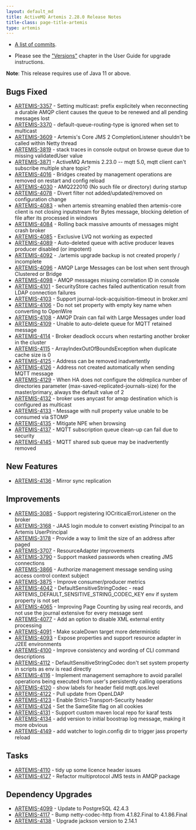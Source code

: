 ```yaml
---
layout: default_md
title: ActiveMQ Artemis 2.28.0 Release Notes
title-class: page-title-artemis
type: artemis
---
```

 - [A list of commits](commit-report-2.28.0).

 - Please see the ["Versions"](https://activemq.apache.org/components/artemis/documentation/latest/versions.html) chapter in the User Guide for upgrade instructions.

**Note**: This release requires use of Java 11 or above.


## Bugs Fixed

* [ARTEMIS-3357](https://issues.apache.org/jira/browse/ARTEMIS-3357) - Setting multicast: prefix explicitely when reconnecting a durable AMQP client causes the queue to be renewed and all pending messages lost
* [ARTEMIS-3370](https://issues.apache.org/jira/browse/ARTEMIS-3370) - default-queue-routing-type is ignored when set to multicast
* [ARTEMIS-3609](https://issues.apache.org/jira/browse/ARTEMIS-3609) - Artemis's Core JMS 2 CompletionListener shouldn't be called within Netty thread
* [ARTEMIS-3819](https://issues.apache.org/jira/browse/ARTEMIS-3819) - stack traces in console output on browse queue due to missing validatedUser value
* [ARTEMIS-3871](https://issues.apache.org/jira/browse/ARTEMIS-3871) - ActiveMQ Artemis 2.23.0 -- mqtt 5.0, mqtt client can't   subscribe   multiple  share topic?
* [ARTEMIS-4016](https://issues.apache.org/jira/browse/ARTEMIS-4016) - Bridges created by management operations are removed on restart and config reload
* [ARTEMIS-4030](https://issues.apache.org/jira/browse/ARTEMIS-4030) - AMQ222010 (No such file or directory) during startup
* [ARTEMIS-4078](https://issues.apache.org/jira/browse/ARTEMIS-4078) - Divert filter not added/updated/removed on configuration change
* [ARTEMIS-4083](https://issues.apache.org/jira/browse/ARTEMIS-4083) - when artemis streaming enabled then artemis-core client is not closing inputstream for Bytes message, blocking deletion of file after its processed in windows
* [ARTEMIS-4084](https://issues.apache.org/jira/browse/ARTEMIS-4084) - Rolling back massive amounts of messages might crash broker
* [ARTEMIS-4085](https://issues.apache.org/jira/browse/ARTEMIS-4085) - Exclusive LVQ not working as expected
* [ARTEMIS-4089](https://issues.apache.org/jira/browse/ARTEMIS-4089) - Auto-deleted queue with active producer leaves producer disabled (or impotent)
* [ARTEMIS-4092](https://issues.apache.org/jira/browse/ARTEMIS-4092) - ./artemis upgrade backup is not created properly / incomplete
* [ARTEMIS-4096](https://issues.apache.org/jira/browse/ARTEMIS-4096) - AMQP Large Messages can be lost when sent through Clustered or Bridge
* [ARTEMIS-4098](https://issues.apache.org/jira/browse/ARTEMIS-4098) - AMQP messages missing correlation ID in console
* [ARTEMIS-4101](https://issues.apache.org/jira/browse/ARTEMIS-4101) - SecurityStore caches failed authentication result from LDAP connection failures
* [ARTEMIS-4103](https://issues.apache.org/jira/browse/ARTEMIS-4103) - Support journal-lock-acquisition-timeout in broker.xml
* [ARTEMIS-4106](https://issues.apache.org/jira/browse/ARTEMIS-4106) - Do not set property with empty key name when converting to OpenWire
* [ARTEMIS-4108](https://issues.apache.org/jira/browse/ARTEMIS-4108) - AMQP Drain can fail with Large Messages under load
* [ARTEMIS-4109](https://issues.apache.org/jira/browse/ARTEMIS-4109) - Unable to auto-delete queue for MQTT retained message
* [ARTEMIS-4114](https://issues.apache.org/jira/browse/ARTEMIS-4114) - Broker deadlock occurs when restarting another broker in the cluster
* [ARTEMIS-4115](https://issues.apache.org/jira/browse/ARTEMIS-4115) - ArrayIndexOutOfBoundsException when duplicate cache size is 0
* [ARTEMIS-4125](https://issues.apache.org/jira/browse/ARTEMIS-4125) - Address can be removed inadvertently
* [ARTEMIS-4126](https://issues.apache.org/jira/browse/ARTEMIS-4126) - Address not created automatically when sending MQTT message
* [ARTEMIS-4129](https://issues.apache.org/jira/browse/ARTEMIS-4129) - When HA does not configure the oldreplica number of directories parameter (max-saved-replicated-journals-size) for the master/primary, always the default value of 2
* [ARTEMIS-4132](https://issues.apache.org/jira/browse/ARTEMIS-4132) - broker uses anycast for amqp destination which is configured as multicast
* [ARTEMIS-4133](https://issues.apache.org/jira/browse/ARTEMIS-4133) - Message with null property value unable to be consumed via STOMP
* [ARTEMIS-4135](https://issues.apache.org/jira/browse/ARTEMIS-4135) - Mitigate NPE when browsing
* [ARTEMIS-4137](https://issues.apache.org/jira/browse/ARTEMIS-4137) - MQTT subscription queue clean-up can fail due to security
* [ARTEMIS-4145](https://issues.apache.org/jira/browse/ARTEMIS-4145) - MQTT shared sub queue may be inadvertently removed

## New Features

* [ARTEMIS-4136](https://issues.apache.org/jira/browse/ARTEMIS-4136) - Mirror sync replication

## Improvements

* [ARTEMIS-3085](https://issues.apache.org/jira/browse/ARTEMIS-3085) - Support registering IOCriticalErrorListener on the broker
* [ARTEMIS-3168](https://issues.apache.org/jira/browse/ARTEMIS-3168) - JAAS login module to convert existing Principal to an Artemis UserPrincipal
* [ARTEMIS-3178](https://issues.apache.org/jira/browse/ARTEMIS-3178) - Provide a way to limit the size of an address after paged
* [ARTEMIS-3707](https://issues.apache.org/jira/browse/ARTEMIS-3707) - ResourceAdapter improvements
* [ARTEMIS-3790](https://issues.apache.org/jira/browse/ARTEMIS-3790) - Support masked passwords when creating JMS connections
* [ARTEMIS-3866](https://issues.apache.org/jira/browse/ARTEMIS-3866) - Authorize management message sending using access control context subject
* [ARTEMIS-3875](https://issues.apache.org/jira/browse/ARTEMIS-3875) - Improve consumer/producer metrics
* [ARTEMIS-4042](https://issues.apache.org/jira/browse/ARTEMIS-4042) - DefaultSensitiveStringCodec - read ARTEMIS_DEFAULT_SENSITIVE_STRING_CODEC_KEY env if system property is not set 
* [ARTEMIS-4065](https://issues.apache.org/jira/browse/ARTEMIS-4065) - Improving Page Counting by using real records, and not use the journal extensive for every message sent
* [ARTEMIS-4077](https://issues.apache.org/jira/browse/ARTEMIS-4077) - Add an option to disable XML external entity processing
* [ARTEMIS-4091](https://issues.apache.org/jira/browse/ARTEMIS-4091) - Make scaleDown target more deterministic
* [ARTEMIS-4093](https://issues.apache.org/jira/browse/ARTEMIS-4093) - Expose properties and support resource adapter in J2EE environments
* [ARTEMIS-4100](https://issues.apache.org/jira/browse/ARTEMIS-4100) - Improve consistency and wording of CLI command descriptions
* [ARTEMIS-4112](https://issues.apache.org/jira/browse/ARTEMIS-4112) - DefaultSensitiveStringCodec don't set system property in scripts as env is read directly
* [ARTEMIS-4116](https://issues.apache.org/jira/browse/ARTEMIS-4116) - Implement management semaphore to avoid parallel operations being executed from user's persistently calling operations
* [ARTEMIS-4120](https://issues.apache.org/jira/browse/ARTEMIS-4120) - show labels for header field mqtt.qos.level
* [ARTEMIS-4122](https://issues.apache.org/jira/browse/ARTEMIS-4122) - Pull update from OpenLDAP
* [ARTEMIS-4123](https://issues.apache.org/jira/browse/ARTEMIS-4123) - Enable Strict-Transport-Security header
* [ARTEMIS-4124](https://issues.apache.org/jira/browse/ARTEMIS-4124) - Set the SameSite flag on all cookies
* [ARTEMIS-4131](https://issues.apache.org/jira/browse/ARTEMIS-4131) - Support custom maven local repo for karaf tests
* [ARTEMIS-4134](https://issues.apache.org/jira/browse/ARTEMIS-4134) - add version to initial boostrap log message, making it more obvious
* [ARTEMIS-4149](https://issues.apache.org/jira/browse/ARTEMIS-4149) - add watcher to login.config dir to trigger jass property reload

## Tasks

* [ARTEMIS-4110](https://issues.apache.org/jira/browse/ARTEMIS-4110) - tidy up some licence header issues
* [ARTEMIS-4127](https://issues.apache.org/jira/browse/ARTEMIS-4127) - Refactor multiprotocol JMS tests in AMQP package

## Dependency Upgrades

* [ARTEMIS-4099](https://issues.apache.org/jira/browse/ARTEMIS-4099) - Update to PostgreSQL 42.4.3
* [ARTEMIS-4117](https://issues.apache.org/jira/browse/ARTEMIS-4117) - Bump netty-codec-http from 4.1.82.Final to 4.1.86.Final
* [ARTEMIS-4138](https://issues.apache.org/jira/browse/ARTEMIS-4138) - Upgrade jackson version to 2.14.1